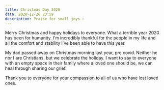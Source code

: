 ```yaml
---
title: Christmas Day 2020
date: 2020-12-26 23:59
description: Praise for small joys ☃️
---
```


Merry Christmas and happy holidays to everyone. What a terrible year 2020 has been for humanity. I'm incredibly thankful for the people in my life and all the comfort and stability I've been able to have this year. 

My dad passed away on Christmas morning last year, pre covid. Neither he nor I are Christians, but we celebrate the holiday. I want to say to everyone with an empty space in their family where a loved one should be, we can heal through sharing our grief.

Thank you to everyone for your compassion to all of us who have lost loved ones.
